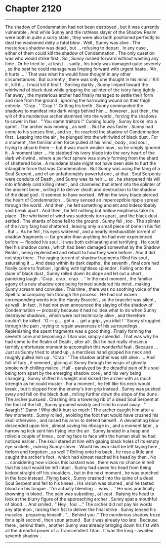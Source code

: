 
# Chapter 2120


---

The shadow of Condemnation had not been destroyed , but it was currently vulnerable . And while Sunny and the ruthless slayer of the Shadow Realm were both in quite a sorry state , they were also both positioned perfectly to deal the weakened deity a fatal blow .
Well , Sunny was alive . The mysterious shadow was dead , but ... refusing to depart .
In any case , either of them could kill the shadow of Condemnation . The only question was who would strike first .
So , Sunny rushed forward without wasting any time . Or he tried to , at least … sadly , his body was damaged quite severely , so the best he could manage was limping forward with urgent haste .
'Ah , it hurts … '
That was what he would have thought in any other circumstances . But currently , there was only one thought in his mind :
'Kill it , kill it … I must kill it first ! '
Smiling darkly , Sunny limped toward the whirlwind of black dust while gripping the splinter of the ivory fang tightly . Far away , the mysterious archer had finally managed to settle their form and rose from the ground , ignoring the harrowing wound on their thigh entirely .
'Crap . '
'Crap ! '
Gritting his teeth , Sunny commanded the shadows to manifest into dark wings behind him … however , just then , the will of the murderous archer slammed into the world , forcing the shadows to cower in fear .
" You damn traitors !"
Cursing loudly , Sunny broke into a sprint .
The archer was moving , as well …
But he was faster .
Sunny had come to his senses first , and so , he reached the shadow of Condemnation first .
Leaping into the air , he plunged into the whirlwind of black dust . For a moment , the familiar alien force pulled at his mind , body , and soul , trying to absorb them — but it was much weaker now , so he simply ignored it .
A moment later ...
He stabbed his ivory blade into the very heart of the dark whirlwind , where a perfect sphere was slowly forming from the shard of shattered bone .
A mundane blade might not have been able to hurt the intangible force that was Condemnation .
But Sunny was using the fang of a Soul Serpent , and of an unfathomably powerful one , at that . Soul Serpents were conduits of Death , and Sunny was its heir … so , he sharpened his will into infinitely cold killing intent , and channeled that intent into the splinter of the ancient bone , willing it to deliver death and destruction to the shadow of the dead god .
It seemed to have worked .
When the ivory blade pierced the heart of Condemnation …
Sunny sensed an imperceptible ripple spread through the world .
And then , he felt something ancient and indescribably vast break apart .
And then , he felt nothing but hollow emptiness take its place .
The whirlwind of wind was suddenly torn apart , and the black dust settled .
The shards of bone fell to the ground .
Sunny fell , too .
The splinter of the ivory fang had shattered , leaving only a small piece of bone in his fist .
But …
As he fell , his eyes widened , and a nearly inexhaustible torrent of shadow fragments — far greater than anything he had ever experienced before — flooded his soul .
It was both exhilarating and terrifying .
He could feel his shadow cores , which had been damaged somewhat by the Shadow Realm , being replenished and rebuilt to how they were before .
And it did not stop there .
The raging torrent of shadow fragments filled his soul , saturating it …
And deep within its dark depths , the seventh , final core had finally come to fruition , igniting with lightless splendor .
Falling onto the dune of black dust , Sunny rolled down its slope and let out a short , panicking laugh .
'Crap , crap , crap … '
In the next moment , the familiar agony of a new shadow core being formed sundered his mind , making Sunny scream and convulse .
This time , there was no soothing voice of the Spell to accompany him through the process . He had not woven corresponding words into the Handy Bracelet , so the bracelet was silent , as well .
In fact , it had not even announced the slaying of the shadow of Condemnation — probably because it had no idea what to do when Sunny destroyed shadows , which were not technically alive , and therefore couldn't be killed .
'G — g … get a … get a grip , you idiot ! '
Sunny struggled through the pain , trying to regain awareness of his surroundings .
Replenishing the spent fragments was a good thing . Finally forming the seventh core and becoming a Titan was simply splendid . That was why he had come to the Realm of Death , after all .
But he had really chosen a terribly unfortunate moment to accomplish this wonderful feat .
Because …
Just as Sunny tried to stand up , a merciless hand gripped his neck and roughly pulled him up .
'Crap ! '
The shadow archer was still alive .
… And full of fury , it seemed , glaring at Sunny through the wisps of ghostly smoke with chilling malice .
Half - paralyzed by the dreadful pain of his soul being torn apart by the emerging shadow core , and his very being changing , Sunny shifted his weight and kicked the archer with as much strength as he could muster .
For a moment , he felt like his neck would break , but it slipped from the enemy's iron grip instead . Sunny was pushed away and fell on the black dust , rolling further down the slope of the dune .
The archer pursued .
Crashing into a towering rib of a dead Soul Serpent at the foot of the hill , Sunny groaned weakly and tried to crawl away .
" Aaargh !"
Damn ! Why did it hurt so much !
The archer caught him after a few moments . Sunny rolled , avoiding the foot that would have crushed his skull otherwise , and raised his arms to defend himself . A devastating blow descended upon him , almost caving his ribcage in , and a moment later , a harrowing kick sent him flying into the air .
Sunny landed in a heap and rolled a couple of times , coming face to face with the human skull he had noticed earlier .
The skull stared at him with gaping black holes of its empty eye sockets , making Sunny shiver .
Would his own skull be left laying here , forlorn and forgotten , as well ?
Rolling onto his back , he rose a little and caught the archer's foot , which had almost reached his head by then .
No … considering how vicious this bastard was , there was no chance in hell that his skull would be left intact .
Sunny had saved his head from being kicked straight off his shoulders , but in the next moment , he was punched in the face instead .
Flying back , Sunny crashed into the spine of a dead Soul Serpent and fell to his knees . His vision was blurred , and he tasted blood on his tongue .
'I'm actually bleeding … wow … '
He was practically drowning in blood .
The pain was subsiding , at least .
Raising his head to look at the blurry figure of the approaching archer , Sunny spat a mouthful of blood ...
And smiled .
" Hey , fool …"
The archer did not pay his words any attention , raising their fist to deliver the final strike .
Sunny tensed his muscles , preparing himself .
"... Behind you ."
The murderous shadow froze for a split second , then spun around .
But it was already too late .
Because there , behind them , another Sunny was already bringing down his fist with all the dreadful power of a Transcendent Titan .
It was the long - awaited seventh shadow .

---

